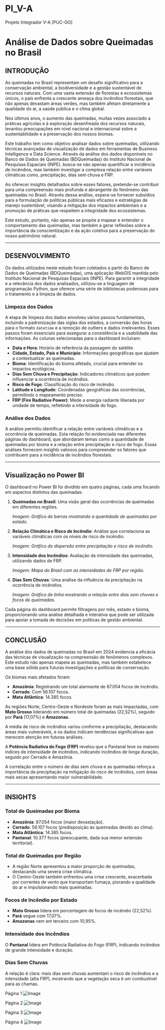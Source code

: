 # PI_V-A
Projeto Integrador V-A [PUC-GO]

# Análise de Dados sobre Queimadas no Brasil

## INTRODUÇÃO

As queimadas no Brasil representam um desafio significativo para a conservação ambiental, a biodiversidade e a gestão sustentável de recursos naturais. Com uma vasta extensão de florestas e ecossistemas únicos, o país enfrenta a crescente ameaça dos incêndios florestais, que não apenas devastam áreas verdes, mas também afetam diretamente a qualidade do ar, a saúde pública e o clima global.

Nos últimos anos, o aumento das queimadas, muitas vezes associado a práticas agrícolas e à exploração desenfreada dos recursos naturais, levantou preocupações em nível nacional e internacional sobre a sustentabilidade e a preservação dos nossos biomas.

Este trabalho tem como objetivo analisar dados sobre queimadas, utilizando técnicas avançadas de visualização de dados em ferramentas de Business Intelligence e Data Science. Através da análise dos dados disponíveis no Banco de Dados de Queimadas (BDQueimadas) do Instituto Nacional de Pesquisas Espaciais (INPE), busca-se não apenas quantificar a incidência de incêndios, mas também investigar a complexa relação entre variáveis climáticas como, precipitação, dias sem chuva e FRP.

Ao oferecer insights detalhados sobre esses fatores, pretende-se contribuir para uma compreensão mais profunda e abrangente do fenômeno das queimadas no Brasil. Através dessa análise, espera-se fornecer subsídios para a formulação de políticas públicas mais eficazes e estratégias de manejo sustentável, visando a mitigação dos impactos ambientais e a promoção de práticas que respeitem a integridade dos ecossistemas.

Este estudo, portanto, não apenas se propõe a mapear e entender o comportamento das queimadas, mas também a gerar reflexões sobre a importância da conscientização e da ação coletiva para a preservação do nosso patrimônio natural.

---

## DESENVOLVIMENTO

Os dados utilizados neste estudo foram coletados a partir do Banco de Dados de Queimadas (BDQueimadas), uma aplicação WebGIS mantida pelo Instituto Nacional de Pesquisas Espaciais (INPE). Para garantir a integridade e a relevância dos dados analisados, utilizou-se a linguagem de programação Python, que oferece uma série de bibliotecas poderosas para o tratamento e a limpeza de dados.

### Limpeza dos Dados

A etapa de limpeza dos dados envolveu vários passos fundamentais, incluindo a padronização das siglas dos estados, a conversão das horas para o formato `datetime` e a remoção de outliers e dados irrelevantes. Esses passos foram essenciais para assegurar a consistência e a usabilidade das informações. As colunas selecionadas para o dashboard incluíram:

- **Data e Hora**: Horário de referência da passagem do satélite.
- **Cidade, Estado, País e Município**: Informações geográficas que ajudam a contextualizar as queimadas.
- **Bioma**: Identificação do bioma afetado, crucial para entender os impactos ecológicos.
- **Dias Sem Chuva e Precipitação**: Indicadores climáticos que podem influenciar a ocorrência de incêndios.
- **Risco de Fogo**: Classificação do risco de incêndio.
- **Latitude e Longitude**: Coordenadas geográficas das ocorrências, permitindo o mapeamento preciso.
- **FRP (Fire Radiative Power)**: Mede a energia radiante liberada por unidade de tempo, refletindo a intensidade do fogo.

### Análise dos Dados

A análise permitiu identificar a relação entre variáveis climáticas e a ocorrência de queimadas. Esta relação foi evidenciada nas diferentes páginas do dashboard, que abordaram temas como a quantidade de queimadas por bioma e a relação entre precipitação e risco de fogo. Essas análises fornecem insights valiosos para compreender os fatores que contribuem para a incidência de incêndios florestais.

---

## Visualização no Power BI

O dashboard no Power BI foi dividido em quatro páginas, cada uma focando em aspectos distintos das queimadas:

1. **Queimadas no Brasil**: Uma visão geral das ocorrências de queimadas em diferentes regiões.
   
   _Imagem: Gráfico de barras mostrando a quantidade de queimadas por estado._
   
2. **Relação Climática e Risco de Incêndio**: Análise que correlaciona as variáveis climáticas com os níveis de risco de incêndio.
   
   _Imagem: Gráfico de dispersão entre precipitação e risco de incêndio._
   
3. **Intensidade dos Incêndios**: Avaliação da intensidade das queimadas, utilizando dados de FRP.
   
   _Imagem: Mapa do Brasil com as intensidades de FRP por região._
   
4. **Dias Sem Chuvas**: Uma análise da influência da precipitação na ocorrência de incêndios.
   
   _Imagem: Gráfico de linha mostrando a relação entre dias sem chuvas e focos de queimadas._

Cada página do dashboard permite filtragens por mês, estado e bioma, proporcionando uma análise detalhada e interativa que pode ser utilizada para apoiar a tomada de decisões em políticas de gestão ambiental.

---

## CONCLUSÃO

A análise dos dados de queimadas no Brasil em 2024 evidencia a eficácia das técnicas de visualização na compreensão de fenômenos complexos. Este estudo não apenas mapeia as queimadas, mas também estabelece uma base sólida para futuras investigações e políticas de conservação.

Os biomas mais afetados foram:

- **Amazônia**: Registrando um total alarmante de 87.054 focos de incêndio.
- **Cerrado**: Com 56.107 focos.
- **Mata Atlântica**: 14.385 focos.
  
As regiões Norte, Centro-Oeste e Nordeste foram as mais impactadas, com **Mato Grosso** liderando em número total de queimadas (22,52%), seguido por **Pará** (17,07%) e **Amazonas**.

A média de risco de incêndios variou conforme a precipitação, destacando áreas mais vulneráveis, e os dados indicam tendências significativas que merecem atenção em futuras análises.

A **Potência Radiativa do Fogo (FRP)** revelou que o Pantanal teve os maiores índices de intensidade de incêndios, indicando incêndios de longa duração, seguido por Cerrado e Amazônia.

A correlação entre o número de dias sem chuva e as queimadas reforça a importância da precipitação na mitigação do risco de incêndios, com áreas mais secas apresentando maior vulnerabilidade.

---

## INSIGHTS

### Total de Queimadas por Bioma


- **Amazônia**: 87.054 focos (maior devastação).
- **Cerrado**: 56.107 focos (predisposição às queimadas devido ao clima).
- **Mata Atlântica**: 14.385 focos.
- **Pantanal**: 10.377 focos (preocupante, dada sua menor extensão territorial).

### Total de Queimadas por Região


- A região Norte apresentou a maior proporção de queimadas, destacando uma severa crise climática.
- O Centro-Oeste também enfrentou uma crise crescente, exacerbada por correntes de vento que transportam fumaça, piorando a qualidade do ar e impulsionando mais queimadas.

### Focos de Incêndio por Estado


- **Mato Grosso** lidera em porcentagem de focos de incêndio (22,52%).
- **Pará** segue com 17,07%.
- **Amazonas** vem em terceiro com 10,95%.

### Intensidade dos Incêndios


O **Pantanal** lidera em Potência Radiativa do Fogo (FRP), indicando incêndios de grande intensidade e duração.

### Dias Sem Chuvas


A relação é clara: mais dias sem chuvas aumentam o risco de incêndios e a intensidade (alta FRP), mostrando que a vegetação seca é um combustível para as chamas.

Página 1
![Image](https://github.com/user-attachments/assets/2c3e0797-822b-47f9-b151-3fc1db677fa4)

Página 2
![Image](https://github.com/user-attachments/assets/aa6e33a2-5350-49d8-9df3-fed92bc177b1)

Página 3
![Image](https://github.com/user-attachments/assets/530d2f9d-3109-4015-bdbe-9497536ab270)

Página 4
![Image](https://github.com/user-attachments/assets/94303468-d7c6-4bd4-8bd4-ea8e08db48d3)
